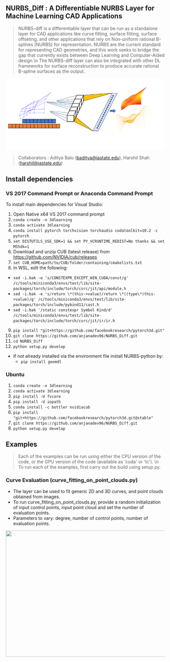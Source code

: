 
## NURBS_Diff : A Differentiable NURBS Layer for Machine Learning CAD Applications


> NURBS-diff is a differentiable layer that can be run as a standalone layer for CAD applications like curve fitting, surface fitting, surface offseting, and other applications that rely on Non-uniform rational B-splines (NURBS) for representation. NURBS are the current standard for representing CAD geometries, and this work seeks to bridge the gap that currently exists between Deep Learning and Computer-Aided design.\n
> The NURBS-diff layer can also be integrated with other DL frameworks for surface reconstruction to produce accurate rational B-spline surfaces as the output. 

![alt text](https://github.com/anjanadev96/NURBS_Diff/blob/main/images/layer.PNG "NURBS_Diff layer")


> Collaborators : Aditya Balu (baditya@iastate.edu), Harshil Shah (harshil@iastate.edu)

## Install dependencies

### VS 2017 Command Prompt or Anaconda Command Prompt


To install main dependencies for Visual Studio:
1. Open Native x64 VS 2017 command prompt
2. `conda create -n 3dlearning`
3. `conda activate 3dlearning`
4. `conda install pytorch torchvision torchaudio cudatoolkit=10.2 -c pytorch`
5. `set DISTUTILS_USE_SDK=1 && set PY_VCRUNTIME_REDIST=No thanks && set MSSdk=1`
6.  Download and unzip CUB (latest release) from https://github.com/NVIDIA/cub/releases
7.  `set CUB_HOME=path/to/CUB/folder/containing/cmakelists.txt`
8. In WSL, edit the following:
  * `sed -i.bak -e 's/CONSTEXPR_EXCEPT_WIN_CUDA/const/g' /c/tools/miniconda3/envs/test/lib/site-packages/torch/include/torch/csrc/jit/api/module.h`
  * `sed -i.bak -e 's/return \*(this->value)/return \*((type\*)this->value)/g' /c/tools/miniconda3/envs/test/lib/site-packages/torch/include/pybind11/cast.h`
  * `sed -i.bak '/static constexpr Symbol Kind/d' /c/tools/miniconda3/envs/test/lib/site-packages/torch/include/torch/csrc/jit/ir/ir.h`
9.  `pip install "git+https://github.com/facebookresearch/pytorch3d.git"`
10. `git clone https://github.com/anjanadev96/NURBS_Diff.git`
11. `cd NURBS_Diff`
12. `python setup.py develop`
	
	
* If not already installed via the environment file install NURBS-python by:
  * `pip install geomdl`


### Ubuntu

1. `conda create -n 3dlearning`
2. `conda activate 3dlearning`
3. `pip install -U fvcore`
4. `pip install -U iopath`
5. `conda install -c bottler nvidiacub`
6. `pip install "git+https://github.com/facebookresearch/pytorch3d.git@stable"`
7. `git clone https://github.com/anjanadev96/NURBS_Diff.git`
8. `python setup.py develop`
    

## Examples

>Each of the examples can be run using either the CPU version of the code, or the GPU version of the code (available as 'cuda' or 'tc'). \n
> To run each of the examples, first carry out the build using setup.py. 

### Curve Evaluation (curve_fitting_on_point_clouds.py)
  * The layer can be used to fit generic 2D and 3D curves, and point clouds obtained from images.
  * To run curve_fitting_on_point_clouds.py, provide a random initialization of input control points, input point cloud and set the number of evaluation points.
  * Parameters to vary: degree, number of control points, number of evaluation points.
  <img src="https://github.com/anjanadev96/NURBS_Diff/blob/main/images/curve_fitting.gif" width="900" height="400">

	

